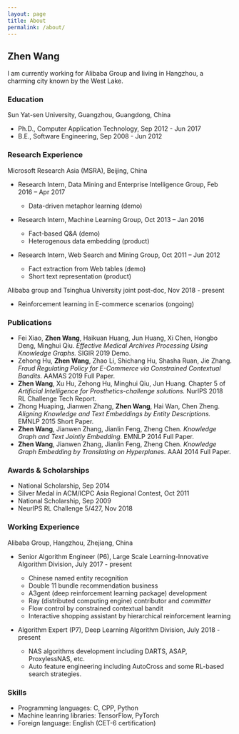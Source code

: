 ```yaml
---
layout: page
title: About
permalink: /about/
---
```

## Zhen Wang
I am currently working for Alibaba Group and living in Hangzhou, a charming city known by the West Lake.

### Education
Sun Yat-sen University, Guangzhou, Guangdong, China

- Ph.D., Computer Application Technology, Sep 2012 - Jun 2017
- B.E., Software Engineering, Sep 2008 - Jun 2012

### Research Experience
Microsoft Research Asia (MSRA), Beijing, China

- Research Intern, Data Mining and Enterprise Intelligence Group, Feb 2016 – Apr 2017
    - Data-driven metaphor learning (demo)
     
- Research Intern, Machine Learning Group, Oct 2013 – Jan 2016
    - Fact-based Q&A (demo)
    - Heterogenous data embedding (product)
    
- Research Intern, Web Search and Mining Group, Oct 2011 – Jun 2012
    - Fact extraction from Web tables (demo)
    - Short text representation (product)

Alibaba group and Tsinghua University joint post-doc, Nov 2018 - present

- Reinforcement learning in E-commerce scenarios (ongoing)

### Publications

- Fei Xiao, **Zhen Wang**, Haikuan Huang, Jun Huang, Xi Chen, Hongbo Deng, Minghui Qiu. *Effective Medical Archives Processing Using Knowledge Graphs.* SIGIR 2019 Demo.
- Zehong Hu, **Zhen Wang**, Zhao Li, Shichang Hu, Shasha Ruan, Jie Zhang. *Fraud Regulating Policy for E-Commerce via Constrained Contextual Bandits.* AAMAS 2019 Full Paper.
- **Zhen Wang**, Xu Hu, Zehong Hu, Minghui Qiu, Jun Huang. Chapter 5 of *Artificial Intelligence for Prosthetics-challenge solutions.* NurIPS 2018 RL Challenge Tech Report.
- Zhong Huaping, Jianwen Zhang, **Zhen Wang**, Hai Wan, Chen Zheng. *Aligning Knowledge and Text Embeddings by Entity Descriptions.* EMNLP 2015 Short Paper.
- **Zhen Wang**, Jianwen Zhang, Jianlin Feng, Zheng Chen. *Knowledge Graph and Text Jointly Embedding.* EMNLP 2014 Full Paper.
- **Zhen Wang**, Jianwen Zhang, Jianlin Feng, Zheng Chen. *Knowledge Graph Embedding by Translating on Hyperplanes.* AAAI 2014 Full Paper.

### Awards & Scholarships

- National Scholarship, Sep 2014
- Silver Medal in ACM/ICPC Asia Regional Contest, Oct 2011
- National Scholarship, Sep 2009
- NeurIPS RL Challenge 5/427, Nov 2018

### Working Experience
Alibaba Group, Hangzhou, Zhejiang, China

- Senior Algorithm Engineer (P6), Large Scale Learning-Innovative Algorithm Division, July 2017 - present
    
    - Chinese named entity recognition
    - Double 11 bundle recommendation business
    - A3gent (deep reinforcement learning package) development
    - Ray (distributed computing engine) contributor and *committer*
    - Flow control by constrained contextual bandit
    - Interactive shopping assistant by hierarchical reinforcement learning

- Algorithm Expert (P7), Deep Learning Algorithm Division, July 2018 - present

    - NAS algorithms development including DARTS, ASAP, ProxylessNAS, etc.
    - Auto feature engineering including AutoCross and some RL-based search strategies.

### Skills

- Programming languages: C, CPP, Python
- Machine leanring libraries: TensorFlow, PyTorch
- Foreign language: English (CET-6 certification)
